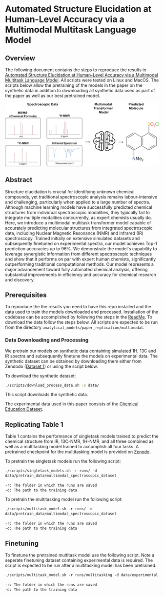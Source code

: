 # Automated Structure Elucidation at Human-Level Accuracy via a Multimodal Multitask Language Model

## Overview

The following document contains the steps to reproduce the results in [Automated Structure Elucidation at Human-Level Accuracy via a Multimodal Multitask Language Model](https://chemrxiv.org/engage/chemrxiv/article-details/67eaab5c6dde43c908da98cd). All scripts were tested on Linux and MacOS. The scripts below allow the pretraining of the models in the paper on the synthetic data in addition to downloading all synthetic data used as part of the paper as well as our best pretrained model.

<p align='center'>
  <img src='../figures/multimodal.png'>
</p>

## Abstract

Structure elucidation is crucial for identifying unknown chemical compounds, yet traditional spectroscopic analysis remains labour-intensive and challenging, particularly when applied to a large number of spectra. Although machine learning models have successfully predicted chemical structures from individual spectroscopic modalities, they typically fail to integrate multiple modalities concurrently, as expert chemists usually do. Here, we introduce a multimodal multitask transformer model capable of accurately predicting molecular structures from integrated spectroscopic data, including Nuclear Magnetic Resonance (NMR) and Infrared (IR) spectroscopy. Trained initially on extensive simulated datasets and subsequently finetuned on experimental spectra, our model achieves Top-1 prediction accuracies up to 96%. We demonstrate the model's capability to leverage synergistic information from different spectroscopic techniques and show that it performs on par with expert human chemists, significantly outperforming traditional computational methods. Our model represents a major advancement toward fully automated chemical analysis, offering substantial improvements in efficiency and accuracy for chemical research and discovery.

## Prerequisites

To reproduce the the results you need to have this repo installed and the data used to train the models downloaded and processed. Installation of the codebase can be accomplished by following the steps in the [ReadMe](../../README.md). To download the data follow the steps below. All scripts are expected to be run from the directory `analytical_models/paper_replication/multimodal`.


### Data Downloading and Processing

We pretrain our models on synthetic data containing simulated 1H, 13C and IR spectra and subsequently finetune the models on experimental data. The synthetic dataset can be obtained by downloading them either from Zendodo ([Dataset 1](https://zenodo.org/records/14770232)) or using the script below.

To download the synthetic dataset:

```bash
./scripts/download_process_data.sh -o data/
```

This script downloads the synthetic data. 

The experimental data used in this paper consists of the [Chemical Education Dataset](https://pubs.acs.org/doi/10.1021/acs.jchemed.3c00046). 

## Replicating Table 1

Table 1 contains the performance of singletask models trained to predict the chemical structure from IR, 13C-NMR, 1H-NMR, and all three combined as well as a multitasking model trained to accomplish all four tasks. A pretrained checkpoint for the multitasking model is provided on [Zenodo]().

To pretrain the singletask models run the following script:
```
./scripts/singletask_models.sh -r runs/ -d data/pretrain_data/multimodal_spectroscopic_dataset

-r: The folder in which the runs are saved
-d: The path to the training data
```

To pretrain the multitasking model run the following script:
```
./scripts/multitask_model.sh -r runs/ -d data/pretrain_data/multimodal_spectroscopic_dataset

-r: The folder in which the runs are saved
-d: The path to the training data
```

## Finetuning

To finetune the pretrained multitask model use the following script. Note a seperate finetuning dataset containing experimental data is required. The script is expected to be run after a multitasking model has been pretrained.
```
./scripts/multitask_model.sh -r runs/multitasking -d data/experimental

-r: The folder in which the runs are saved
-d: The path to the training data
```

